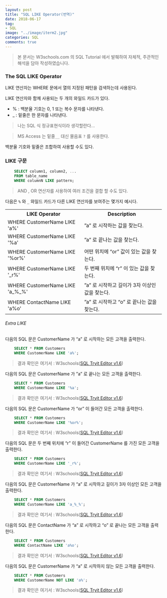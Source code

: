 ```yaml
---
layout: post
title: "SQL LIKE Operator(번역)"
date: 2018-06-17
tag:
- SQL
image: "../image/iterm2.jpg"
categories: SQL
comments: true
---
```

> 본 문서는 W3schools.com 의 SQL Tutorial 에서 발췌하여 자체적, 주관적인 해석을 담아 작성하였습니다.  

### The SQL LIKE Operator
LIKE 연산자는 WHERE 문에서 열의 지정된 패턴을 검색하는데 사용된다.

LIKE 연산자와 함께 사용되는 두 개의 와일드 카드가 있다.
- % : 백분율 기호는 0, 1 또는 복수 문자를 나타낸다.
- _ : 밑줄은 한 문자를 나타낸다.

> 나는 SQL 식 정규표현식이라 생각할란다...  

> MS Access 는 밑줄`__` 대신 물음표 `?` 를 사용한다.  

백분율 기호와 밑줄은 조합하여 사용할 수도 있다.

### LIKE 구문
```sql
	SELECT column1, column2, ...
	FROM table_name
	WHERE columnN LIKE pattern;
```
> AND , OR 연산자를 사용하여 여러 조건을 결합 할 수도 있다.  

다음은 `%` 와 `_` 와일드 카드가 다른 LIKE 연산자를 보여주는 몇가지 예시다.
<table class="w3-table-all notranslate">
  <tr>
    <th>LIKE Operator</th>
    <th>Description</th>
  </tr>
  <tr>
    <td>WHERE CustomerName LIKE 'a%'</td>
    <td>”a” 로 시작하는 값을 찾는다.</td>
  </tr>
  <tr>
    <td>WHERE CustomerName LIKE '%a'</td>
    <td>”a” 로 끝나는 값을 찾는다.</td>
  </tr>
  <tr>
    <td>WHERE CustomerName LIKE '%or%'</td>
    <td>어떤 위치에 “or” 값이 있는 값을 찾는다.</td>
  </tr>
  <tr>
    <td>WHERE CustomerName LIKE '_r%'</td>
    <td>두 번째 위치에 “r” 이 있는 값을 찾는다.</td>
  </tr>
  <tr>
    <td>WHERE CustomerName LIKE 'a_%_%'</td>
    <td>”a” 로 시작하고 길이가 3자 이상인 값을 찾는다.</td>
  </tr>
  <tr>
    <td>WHERE ContactName LIKE 'a%o'</td>
    <td>”a” 로 시작하고 “o” 로 끝나는 값을 찾는다.</td>
  </tr>
</table>

###### Extra LIKE
다음의 SQL 문은 CustomerName 가 “a” 로 시작하는 모든 고객을 출력한다.
```sql
	SELECT * FROM Customers
	WHERE CustomerName LIKE 'a%';
```
> 결과 확인은 여기서 : W3schools([SQL Tryit Editor v1.6](https://www.w3schools.com/sql/trysql.asp?filename=trysql_select_like))  

다음의 SQL 문은 CustomerName 가 ”a” 로 끝나는 모든 고객을 출력한다.
```sql
	SELECT * FROM Customers
	WHERE CustomerName LIKE '%a';
```
> 결과 확인은 여기서 : W3schools([SQL Tryit Editor v1.6](https://www.w3schools.com/sql/trysql.asp?filename=trysql_select_like_ending))  

다음의 SQL 문은 CustomerName 가  “or” 이 들어간 모든 고객을 출력한다.
```sql
	SELECT * FROM Customers
	WHERE CustomerName LIKE '%or%';
```
> 결과 확인은 여기서 : W3schools([SQL Tryit Editor v1.6](https://www.w3schools.com/sql/trysql.asp?filename=trysql_select_like_pattern))  

다음의 SQL 문은 두 번째 위치에 “r” 이 들어간 CustomerName 를 가진 모든 고객을 출력한다.
```sql
	SELECT * FROM Customers
	WHERE CustomerName LIKE '_r%';
```
> 결과 확인은 여기서 : W3schools([SQL Tryit Editor v1.6](https://www.w3schools.com/sql/trysql.asp?filename=trysql_select_like_underscore))  

다음의 SQL 문은 CustomerName 가 “a” 로 시작하고 길이가 3자 이상인 모든 고객을 출력한다.
```sql
	SELECT * FROM Customers
	WHERE CustomerName LIKE 'a_%_%';
```
> 결과 확인은 여기서 : W3schools([SQL Tryit Editor v1.6](https://www.w3schools.com/sql/trysql.asp?filename=trysql_select_like_start_least))  

다음의 SQL 문은 ContactName 가 “a” 로 시작하고 “o” 로 끝나는 모든 고객을 출력한다.
```sql
	SELECT * FROM Customers
	WHERE ContactName LIKE 'a%o';
```
> 결과 확인은 여기서 : W3schools([SQL Tryit Editor v1.6](https://www.w3schools.com/sql/trysql.asp?filename=trysql_select_like_start_end))  

다음의 SQL 문은 CustomerName 가 “a” 로 시작하지 않는 모든 고객을 출력한다.
```sql
	SELECT * FROM Customers
	WHERE CustomerName NOT LIKE 'a%';
```
> 결과 확인은 여기서 : W3schools([SQL Tryit Editor v1.6](https://www.w3schools.com/sql/trysql.asp?filename=trysql_select_like_not))  
